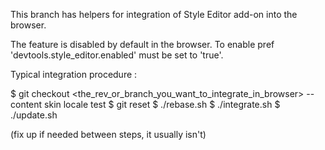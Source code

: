 This branch has helpers for integration of Style Editor add-on into the browser.

The feature is disabled by default in the browser.
To enable pref 'devtools.style_editor.enabled' must be set to 'true'.

Typical integration procedure :

$ git checkout <the_rev_or_branch_you_want_to_integrate_in_browser> -- content skin locale test
$ git reset
$ ./rebase.sh
$ ./integrate.sh
$ ./update.sh

(fix up if needed between steps, it usually isn't)
